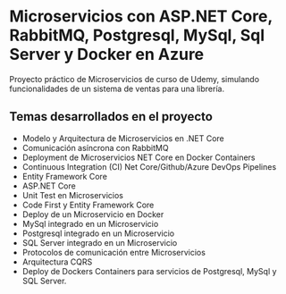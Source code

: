 # **Microservicios con ASP.NET Core, RabbitMQ, Postgresql, MySql, Sql Server y Docker en Azure**

Proyecto práctico de Microservicios de curso de Udemy, simulando funcionalidades de un sistema de ventas para una librería.

## **Temas desarrollados en el proyecto**

+ Modelo y Arquitectura de Microservicios en .NET Core
+ Comunicación asíncrona con RabbitMQ
+ Deployment de Microservicios NET Core en Docker Containers
+ Continuous Integration (CI) Net Core/Github/Azure DevOps Pipelines
+ Entity Framework Core
+ ASP.NET Core
+ Unit Test en Microservicios
+ Code First y Entity Framework Core
+ Deploy de un Microservicio en Docker
+ MySql integrado en un Microservicio
+ Postgresql integrado en un Microservicio
+ SQL Server integrado en un Microservicio
+ Protocolos de comunicación entre Microservicios
+ Arquitectura CQRS
+ Deploy de Dockers Containers para servicios de Postgresql, MySql y SQL Server.
